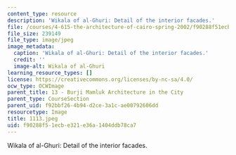 ```yaml
---
content_type: resource
description: 'Wikala of al-Ghuri: Detail of the interior facades.'
file: /courses/4-615-the-architecture-of-cairo-spring-2002/f90288f51ecbe321e36a1404ddb78ca7_1113.jpeg
file_size: 239149
file_type: image/jpeg
image_metadata:
  caption: 'Wikala of al-Ghuri: Detail of the interior facades.'
  credit: ''
  image-alt: Wikala of al-Ghuri
learning_resource_types: []
license: https://creativecommons.org/licenses/by-nc-sa/4.0/
ocw_type: OCWImage
parent_title: 13 - Burji Mamluk Architecture in the City
parent_type: CourseSection
parent_uid: f92bbf26-4b94-d2ce-3a1c-ae00792606dd
resourcetype: Image
title: 1113.jpeg
uid: f90288f5-1ecb-e321-e36a-1404ddb78ca7
---
```

Wikala of al-Ghuri: Detail of the interior facades.